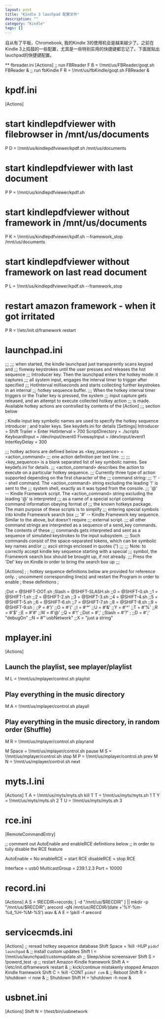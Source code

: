 ```yaml
---
layout: post
title: "Kindle 3 lauchpad 配置文件"
description: ""
category: "Kindle"
tags: []
---
```


自从有了平板，Chromebook, 我的Kindle 3的使用机会是越来越少了。之前在Kindle 3上捣鼓的一些配置，尤其是一些特别实用的快捷键都忘记了。下面就贴出lauchpad的快捷键配置。

** fbreader.ini
[Actions]
;; run FBReader
F B = !/mnt/us/FBReader/goqt.sh FBReader &
;; run fbKindle
F R = !/mnt/us/fbKindle/goqt.sh FBReader &

# kpdf.ini
[Actions]
# start kindlepdfviewer with filebrowser in /mnt/us/documents
P D = !/mnt/us/kindlepdfviewer/kpdf.sh /mnt/us/documents
# start kindlepdfviewer with last document
P P = !/mnt/us/kindlepdfviewer/kpdf.sh
# start kindlepdfviewer without framework in /mnt/us/documents
P K = !/mnt/us/kindlepdfviewer/kpdf.sh --framework_stop /mnt/us/documents
# start kindlepdfviewer without framework on last read document
P L = !/mnt/us/kindlepdfviewer/kpdf.sh --framework_stop
# restart amazon framework - when it got irritated
P R = !/etc/init.d/framework restart

# launchpad.ini
;;;
;;; when started, the kindle launchpad just transparently scans keypad and
;;; fiveway keystrokes until the user presses and releases the hot sequence
;;; Introducer key. Then the launchpad enters the hotkey mode: it captures
;;; all system input, engages the interval timer to trigger after specified
;;; HotInterval milliseconds and starts collecting further keystrokes in an internal
;;; hotkey sequence buffer.
;;; When the hotkey interval timer triggers or the Trailer key is pressed, the system
;;; input capture gets released, and an attempt to execute collected hotkey action
;;; is made. Available hotkey actions are controlled by contents of the [Action]
;;; section below

; Kindle input key symbolic names are used to specify the hotkey sequence introducer
; and trailer keys. See keydefs.ini for details
[Settings]
Introducer = Shift
Trailer = Enter
HotInterval = 700
ScriptDirectory = ./scripts
KeyboardInput = /dev/input/event0
FivewayInput = /dev/input/event1
InterKeyDelay = 300

;;; hotkey actions are defined below as <key_sequence> = <action_command>
;;; one action definition per text line.
;;;
;;; <key_sequence> is a blank separated list of key symbolic names. See keydefs.ini for details.
;;; <action_command> describes the action to execute on a particular hotkey sequence.
;;; Currently three type of action supported depending on the first character of the
;;; command string:
;;;  '!' -- shell command. The <action_command> string excluding the leading '!' is sent to the
;;;         system shell, exactly as it was typed from the console.
;;;  '@' -- Kindle Framework script. The <action_command> string excluding the leading '@' is interpreted
;;;         as a name of a special script containing command information obeying format of
;;;         the known hotkeys package. The main purpose of these scripts is to simplify
;;;         entering special symbols into kindle Framework search box
;;;  '#' -- Kindle Framework key sequence. Similar to the above, but doesn't require
;;;         external script.
;;;   all other command strings are interpreted as a sequence of a send_key commands. The contents of these
;;;   commands gets interpreted and sent as a sequence of simulated keystrokes to the input subsystem.
;;;   Such commands consist of the space-separated tokens, which can be symbolic key names and/or
;;;   ascii strings enclosed in quotes (")
;;;
;;;   Note: to correctly accept  kindle key sequence starting with a special
;;;         symbol, the Framework search box should be brought up, if not already.
;;;         Press the 'Del' key on Kindle in order to bring the search box up
;;;

[Actions]
;
; hotkey sequence definitions below are provided for reference only.
; uncomment corresponding line(s) and restart the Program in order to enable
; these definitions
;

;Dot = @SHIFT-DOT.sh
;Slash = @SHIFT-SLASH.sh
;;0 = @SHIFT-0.sh
;;1 = @SHIFT-1.sh
;;2 = @SHIFT-2.sh
;;3 = @SHIFT-3.sh
;;4 = @SHIFT-4.sh
;;5 = @SHIFT-5.sh
;;6 = @SHIFT-6.sh
;;7 = @SHIFT-7.sh
;;8 = @SHIFT-8.sh
;;9 = @SHIFT-9.sh
;
;;P = #')'
;;O = #'('
;;I = #'*'
;;U = #'&'
;;Y = #'^'
;;T = #'%'
;;R = #'$'
;;E = #'#'
;;W = #'@'
;;Q = #'!'
;;Dot = #','
;;Slash = #'?'
;
;;D = #';' "debugOn"
;;N = #"`usbNetwork"
;;X = "just a string"


# mplayer.ini
[Actions]

## Launch the playlist, see mplayer/playlist
M L = !/mnt/us/mplayer/control.sh playlist

## Play everything in the music directory
M A = !/mnt/us/mplayer/control.sh playall

## Play everything in the music directory, in random order (Shuffle)
M R = !/mnt/us/mplayer/control.sh playrand

M Space = !/mnt/us/mplayer/control.sh pause
M S = !/mnt/us/mplayer/control.sh stop
M P = !/mnt/us/mplayer/control.sh prev
M N = !/mnt/us/mplayer/control.sh next

# myts.l.ini
[Actions]
T A = !/mnt/us/myts/myts.sh kill
T T = !/mnt/us/myts/myts.sh 1
T Y = !/mnt/us/myts/myts.sh 2
T U = !/mnt/us/myts/myts.sh 3

# rce.ini
[RemoteCommandEntry]

;; comment out AutoEnable and enableRCE definitions below
;; in order to tully disable the RCE feature

AutoEnable = No
enableRCE = start RCE
disableRCE = stop RCE

Interface = usb0
MulticastGroup = 239.1.2.3
Port = 10000


# record.ini
[Actions]
A S = !RECDIR=records; [ -d "/mnt/us/$RECDIR" ] || mkdir -p "/mnt/us/$RECDIR"; arecord -qN /mnt/us/$RECDIR/$(date +'%Y-%m-%d_%H-%M-%S').wav &
A E = !pkill -f arecord

# servicecmds.ini
[Actions]
;; reread hotkey sequence database
Shift Space = !kill -HUP `pidof launchpad` &
;; install custom updates
Shift I = !/mnt/us/launchpad/customupdate.sh
;; Sleep/show screensaver
Shift S = !powerd_test -p
;; restart Amazon Kindle framework
Shift A = !/etc/init.d/framework restart &
;; kick/continue mistakenly stopped Amazon Kindle framework
Shift C = !kill -CONT `pidof cvm` &
;; Reboot
Shift R = !shutdown -r now &
;; Shutdown
Shift H = !shutdown -h now &



# usbnet.ini
[Actions]
Shift N = !/test/bin/usbnetwork
